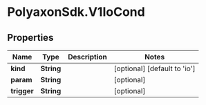 # PolyaxonSdk.V1IoCond

## Properties
Name | Type | Description | Notes
------------ | ------------- | ------------- | -------------
**kind** | **String** |  | [optional] [default to 'io']
**param** | **String** |  | [optional] 
**trigger** | **String** |  | [optional] 


